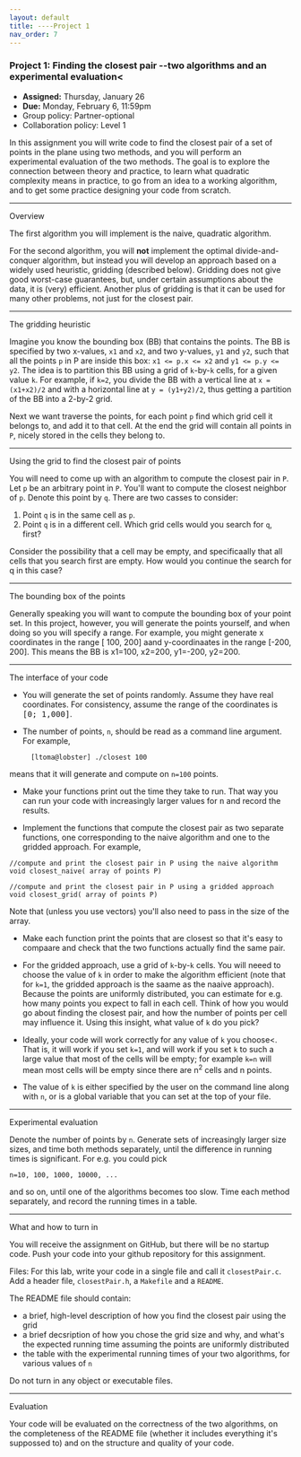 ```yaml
---
layout: default 
title: ----Project 1
nav_order: 7
---
```



### Project 1: Finding the closest pair --two algorithms and an experimental evaluation<

* __Assigned:__ Thursday, January 26
* __Due:__ Monday, February 6, 11:59pm
* Group policy: Partner-optional 
* Collaboration policy: Level 1



In this assignment you will write code to find the closest pair of
a set of points in the plane using two methods, and you will perform
an experimental evaluation of the two methods. The goal is to explore
the connection between theory and practice, to learn what quadratic
complexity means in practice, to go from an idea to a working algorithm, and to get some practice designing your code
 from scratch.


***

Overview

The first algorithm you will implement is the naive, quadratic
algorithm.

For the second algorithm, you will __not__ implement the optimal
  divide-and-conquer algorithm, but instead you will develop an
  approach based on a widely used heuristic, gridding (described
  below). Gridding does not give good worst-case guarantees, but,
  under certain assumptions about the data, it is (very) efficient. Another plus of gridding is that it can be used for many other problems, not just for the closest pair. 

***
The gridding heuristic

Imagine you know the bounding box (BB) that contains the points.  The
BB is specified by two x-values, `x1` and `x2`, and two y-values, `y1` and
  `y2`, such that all the points `p` in P are inside this box: `x1 <= p.x <=
  x2` and `y1 <= p.y <= y2`. The idea is to partition this BB using a
  grid of `k`-by-`k` cells, for a given value `k`. For example, if `k=2`, you
  divide the BB with a vertical line  at `x =(x1+x2)/2` and with a horizontal line at `y =
  (y1+y2)/2`, thus getting a partition of the BB into a 2-by-2 grid.

  Next we want traverse the points, for each point `p` find which
grid cell it belongs to, and add it to that cell. At the end 
the grid will contain all points in `P`, nicely stored in the
cells they belong to. 


***
Using the grid to find the closest pair of points


You will need to come up with an algorithm to compute the closest
pair in `P`. Let `p` be an arbitrary point in `P`. You'll want to compute the
closest neighbor of `p`.  Denote this point by `q`.  There are two casses to consider:

1. Point `q` is in the same cell as `p`.
2. Point `q` is in a different cell. Which grid cells would you search
for `q`, first?

Consider the possibility that a cell may be empty, and specificaally
that all cells that you search first are empty.   How would you
continue the search for q in this case? 
 


***

The bounding box of the points

Generally speaking you will want to compute the bounding box of your
point set. In this project, however, you will generate the points
yourself, and when doing so you will specify a range. For example, you
might generate x coordinates in the range [ 100, 200] aand
y-coordinaates in the range [-200, 200]. This means the BB is x1=100,
x2=200, y1=-200, y2=200.



***

The interface of your code


* You will  generate the set of points randomly. Assume they have real
  coordinates. For consistency, assume the range of the coordinates is
  <tt>[0; 1,000]</tt>.
  
* The number of points, `n`, should be read as a command
  line argument. For example,  
  
  ```
    [ltoma@lobster] ./closest 100
  ```

means that it will generate and compute on `n=100` points.

* Make your functions print out the time they take to run. That way you
  can run your code with increasingly larger values for <tt>n</tt> and
  record the results.
  
  
* Implement the functions that compute the closest pair as two
  separate functions, one corresponding to the naive algorithm and one
  to the gridded approach. For example,

```
//compute and print the closest pair in P using the naive algorithm 
void closest_naive( array of points P)

//compute and print the closest pair in P using a gridded approach
void closest_grid( array of points P)
```

Note that (unless you use vectors) you'll also need to pass in the size of the array. 


* Make each function print the points that are closest so that it's easy
to compaare and check that the two functions actually find the same pair.


* For the gridded approach, use a grid of `k`-by-`k`
  cells. You will neeed to choose the value of `k` in order to
  make the algorithm efficient (note that for `k=1`, the gridded
  approach is the saame as the naaive approach).  Because the points
  are uniformly distributed, you can estimate for e.g. how many points
  you expect to fall in each cell.  Think of how you would go about
  finding the closest pair, and how the number of points per cell may
  influence it.  Using this insight, what value of `k` do you
  pick?

  
* Ideally, your code will work correctly for any value of `k` you
    choose<. That is, it will work if you set `k=1`, and will work
    if you set `k` to such a large value that most of the cells will be
    empty; for example `k=n` will mean most cells will be empty since
    there are n<sup>2</sup> cells and n points.


* The value of `k` is either specified by the user on the command line along with `n`, or is a global variable that you can set at the top of your file. 




***

Experimental evaluation


Denote the number of points by `n`. Generate sets of increasingly larger
size sizes, and time both methods separately, until the difference in
running times is significant. For e.g. you could pick
```
n=10, 100, 1000, 10000, ...
```
and so on, until one of the algorithms becomes too slow.   Time each method separately, and record the running times in a table. 


***

What and how to turn in


You will receive the assignment on GitHub, but there will be no
startup code. Push your code into your github repository for this
assignment.

Files: For this lab, write your code in a single file and call it
`closestPair.c`. Add a header file, `closestPair.h`, a `Makefile` and a `README`.

The README file should contain: 
- a brief, high-level description of how you find the closest pair using the grid
- a brief decsription of how you chose the grid size and
why, and what's the expected running time assuming the points are
uniformly distributed
- the table with the experimental running times of your two algorithms, for various values of
  `n`


Do not turn in any object  or executable files.


***
Evaluation

Your code will be evaluated on the correctness of the two algorithms,
on the completeness of the README file (whether it includes
everything it's suppossed to) and on the structure and quality of
your code.
